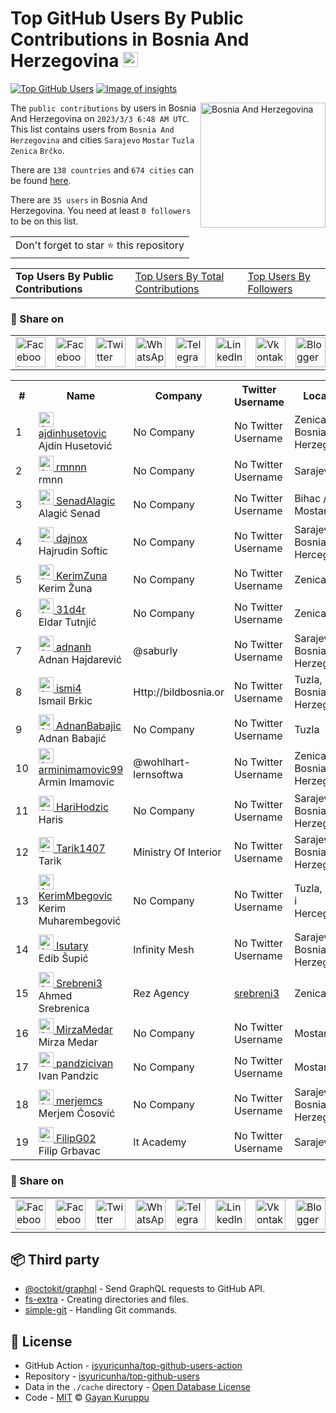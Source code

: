 # Top GitHub Users By Public Contributions in Bosnia And Herzegovina [<img alt="Image of insights" src="https://github.com/gayanvoice/insights/blob/master/graph/373383893/small/week.png" height="24">](https://github.com/gayanvoice/insights/blob/master/readme/373383893/week.md)
[![Top GitHub Users](https://github.com/gayanvoice/top-github-users/actions/workflows/action.yml/badge.svg)](https://github.com/gayanvoice/top-github-users/actions/workflows/action.yml) [![Image of insights](https://github.com/gayanvoice/insights/blob/master/svg/373383893/badge.svg)](https://github.com/gayanvoice/insights/blob/master/readme/373383893/week.md)

<a href="https://gayanvoice.github.io/top-github-users/index.html">
	<img align="right" width="200" src="https://upload.wikimedia.org/wikipedia/commons/b/bf/Flag_of_Bosnia_and_Herzegovina.svg" alt="Bosnia And Herzegovina">
</a>

The `public contributions` by users in Bosnia And Herzegovina on `2023/3/3 6:48 AM UTC`. This list contains users from `Bosnia And Herzegovina` and cities `Sarajevo` `Mostar` `Tuzla` `Zenica` `Brčko`.

There are `138 countries` and `674 cities` can be found [here](https://github.com/isyuricunha/top-github-users).

There are `35 users`  in Bosnia And Herzegovina. You need at least `0 followers` to be on this list.

<table>
	<tr>
		<td>
			Don't forget to star ⭐ this repository
		</td>
	</tr>
</table>

<table>
	<tr>
		<td>
			<strong>Top Users By Public Contributions</strong>
		</td>
		<td>
			<a href="https://github.com/isyuricunha/top-github-users/blob/main/markdown/total_contributions/bosnia_and_herzegovina.md">Top Users By Total Contributions</a>
		</td>
		<td>
			<a href="https://github.com/isyuricunha/top-github-users/blob/main/markdown/followers/bosnia_and_herzegovina.md">Top Users By Followers</a>
		</td>
	</tr>
</table>

### 🚀 Share on

<table>
	<tr>
		<td>
			<a href="https://web.facebook.com/sharer.php?t=Top%20GitHub%20Users%20By%20Public%20Contributions%20in%20Bosnia%20And%20Herzegovina&u=https://github.com/isyuricunha/top-github-users/blob/main/markdown/public_contributions/bosnia_and_herzegovina.md&_rdc=1&_rdr">
				<img src="https://github.com/gayanvoice/github-active-users-monitor/raw/master/public/images/icons/facebook.svg" height="48" width="48" alt="Facebook"/>
			</a>
		</td>
		<td>
			<a href="https://www.facebook.com/dialog/send?link=https://github.com/isyuricunha/top-github-users/blob/main/markdown/public_contributions/bosnia_and_herzegovina.md&app_id=291494419107518&redirect_uri=https://github.com/isyuricunha/top-github-users/blob/main/markdown/public_contributions/bosnia_and_herzegovina.md">
				<img src="https://github.com/gayanvoice/github-active-users-monitor/raw/master/public/images/icons/facebook_messenger.svg" height="48" width="48" alt="Facebook Messenger"/>
			</a>
		</td>
		<td>
			<a href="https://twitter.com/intent/tweet?text=Top%20GitHub%20Users%20By%20Public%20Contributions%20in%20Bosnia%20And%20Herzegovina&url=https://github.com/isyuricunha/top-github-users/blob/main/markdown/public_contributions/bosnia_and_herzegovina.md">
				<img src="https://github.com/gayanvoice/github-active-users-monitor/raw/master/public/images/icons/twitter.svg" height="48" width="48" alt="Twitter"/>
			</a>
		</td>
		<td>
			<a href="https://web.whatsapp.com/send?text=Top%20GitHub%20Users%20By%20Public%20Contributions%20in%20Bosnia%20And%20Herzegovina https://github.com/isyuricunha/top-github-users/blob/main/markdown/public_contributions/bosnia_and_herzegovina.md">
				<img src="https://github.com/gayanvoice/github-active-users-monitor/blob/master/public/images/icons/whatsapp.svg" height="48" width="48" alt="WhatsApp"/>
			</a>
		</td>
		<td>
			<a href="https://t.me/share/url?url=https://github.com/isyuricunha/top-github-users/blob/main/markdown/public_contributions/bosnia_and_herzegovina.md&text=Top%20GitHub%20Users%20By%20Public%20Contributions%20in%20Bosnia%20And%20Herzegovina">
				<img src="https://github.com/gayanvoice/github-active-users-monitor/blob/master/public/images/icons/telegram.svg" height="48" width="48" alt="Telegram"/>
			</a>
		</td>
		<td>
			<a href="https://www.linkedin.com/shareArticle?title=Top%20GitHub%20Users%20By%20Public%20Contributions%20in%20Bosnia%20And%20Herzegovina&url=https://github.com/isyuricunha/top-github-users/blob/main/markdown/public_contributions/bosnia_and_herzegovina.md">
				<img src="https://github.com/gayanvoice/github-active-users-monitor/blob/master/public/images/icons/linkedin.svg" height="48" width="48" alt="LinkedIn"/>
			</a>
		</td>
		<td>
			<a href="https://vk.com/share.php?url=https://github.com/isyuricunha/top-github-users/blob/main/markdown/public_contributions/bosnia_and_herzegovina.md">
				<img src="https://github.com/gayanvoice/github-active-users-monitor/blob/master/public/images/icons/vkontakte.svg" height="48" width="48" alt="Vkontakte"/>
			</a>
		</td>
		<td>
			<a href="https://www.blogger.com/blog-this.g?n=List%20of%20most%20active%20github%20users%20based%20on%20public%20contributions%20by%20country&t=Top%20GitHub%20Users%20By%20Public%20Contributions%20in%20Bosnia%20And%20Herzegovina&u=https://github.com/isyuricunha/top-github-users/blob/main/markdown/public_contributions/bosnia_and_herzegovina.md">
				<img src="https://github.com/gayanvoice/github-active-users-monitor/blob/master/public/images/icons/blogger.svg" height="48" width="48" alt="Blogger"/>
			</a>
		</td>
		<td>
			<a href="https://wordpress.com/wp-admin/press-this.php?u=https://github.com/isyuricunha/top-github-users/blob/main/markdown/public_contributions/bosnia_and_herzegovina.md&t=Top%20GitHub%20Users%20By%20Public%20Contributions%20in%20Bosnia%20And%20Herzegovina&s=List%20of%20most%20active%20github%20users%20based%20on%20public%20contributions%20by%20country&i=">
				<img src="https://github.com/gayanvoice/github-active-users-monitor/blob/master/public/images/icons/wordpress.svg" height="48" width="48" alt="Wordpress"/>
			</a>
		</td>
		<td>
			<a href="mailto:recipient name?cc=cc&bcc=bcc&subject=Top%20GitHub%20Users%20By%20Public%20Contributions%20in%20Bosnia%20And%20Herzegovina&body=List%20of%20most%20active%20github%20users%20based%20on%20public%20contributions%20by%20country-https://github.com/isyuricunha/top-github-users/blob/main/markdown/public_contributions/bosnia_and_herzegovina.md">
				<img src="https://github.com/gayanvoice/github-active-users-monitor/blob/master/public/images/icons/gmail.svg" height="48" width="48" alt="Email"/>
			</a>
		</td>
		<td>
			<a href="https://www.reddit.com/submit?title=Top%20GitHub%20Users%20By%20Public%20Contributions%20in%20Bosnia%20And%20Herzegovina&url=https://github.com/isyuricunha/top-github-users/blob/main/markdown/public_contributions/bosnia_and_herzegovina.md">
				<img src="https://github.com/gayanvoice/github-active-users-monitor/blob/master/public/images/icons/reddit.svg" height="48" width="48" alt="Reddit"/>
			</a>
		</td>
	</tr>
</table>

<table>
	<tr>
		<th>#</th>
		<th>Name</th>
		<th>Company</th>
		<th>Twitter Username</th>
		<th>Location</th>
		<th>Public Contributions</th>
	</tr>
	<tr>
		<td>1</td>
		<td>
			<a href="https://github.com/ajdinhusetovic">
				<img src="https://avatars.githubusercontent.com/u/116389962?s=72&u=5f6d5f1c2d8ae7223fa403af45d3ff81b5ae89af&v=4" width="24" alt="Avatar of ajdinhusetovic"> ajdinhusetovic
			</a><br/>
			Ajdin Husetović
		</td>
		<td>No Company</td>
		<td>No Twitter Username</td>
		<td>Zenica, Bosnia and Herzegovina</td>
		<td>81</td>
	</tr>
	<tr>
		<td>2</td>
		<td>
			<a href="https://github.com/rmnnn">
				<img src="https://avatars.githubusercontent.com/u/91371458?s=72&u=d4041f55c860029421fafaf7d612244e29fde8ee&v=4" width="24" alt="Avatar of rmnnn"> rmnnn
			</a><br/>
			rmnn
		</td>
		<td>No Company</td>
		<td>No Twitter Username</td>
		<td>Sarajevo</td>
		<td>69</td>
	</tr>
	<tr>
		<td>3</td>
		<td>
			<a href="https://github.com/SenadAlagic">
				<img src="https://avatars.githubusercontent.com/u/72402224?s=72&u=6b220bda9da04cecc8adf68bc983e5b81f4717ad&v=4" width="24" alt="Avatar of SenadAlagic"> SenadAlagic
			</a><br/>
			Alagić Senad
		</td>
		<td>No Company</td>
		<td>No Twitter Username</td>
		<td>Bihac / Mostar</td>
		<td>61</td>
	</tr>
	<tr>
		<td>4</td>
		<td>
			<a href="https://github.com/dajnox">
				<img src="https://avatars.githubusercontent.com/u/69596373?s=72&u=bba26c542df5aff0d7f98fc741b0fa38625107d9&v=4" width="24" alt="Avatar of dajnox"> dajnox
			</a><br/>
			Hajrudin Softic
		</td>
		<td>No Company</td>
		<td>No Twitter Username</td>
		<td>Sarajevo, Bosnia and Hercegovina</td>
		<td>27</td>
	</tr>
	<tr>
		<td>5</td>
		<td>
			<a href="https://github.com/KerimZuna">
				<img src="https://avatars.githubusercontent.com/u/85747649?s=72&u=10812e1cbd48e524b87870d0bd62fa8d69643964&v=4" width="24" alt="Avatar of KerimZuna"> KerimZuna
			</a><br/>
			Kerim Žuna
		</td>
		<td>No Company</td>
		<td>No Twitter Username</td>
		<td>Zenica</td>
		<td>21</td>
	</tr>
	<tr>
		<td>6</td>
		<td>
			<a href="https://github.com/31d4r">
				<img src="https://avatars.githubusercontent.com/u/30953857?s=72&u=4b3b9afe8705437a5b8c8ab8df596c9b8e5abffd&v=4" width="24" alt="Avatar of 31d4r"> 31d4r
			</a><br/>
			Eldar Tutnjić
		</td>
		<td>No Company</td>
		<td>No Twitter Username</td>
		<td>Zenica</td>
		<td>16</td>
	</tr>
	<tr>
		<td>7</td>
		<td>
			<a href="https://github.com/adnanh">
				<img src="https://avatars.githubusercontent.com/u/82367?s=72&u=d8460b1a01895dc3d11e0b0fcc8d0d1fd58e67ab&v=4" width="24" alt="Avatar of adnanh"> adnanh
			</a><br/>
			Adnan Hajdarević
		</td>
		<td>@saburly </td>
		<td>No Twitter Username</td>
		<td>Sarajevo, Bosnia & Herzegovina</td>
		<td>15</td>
	</tr>
	<tr>
		<td>8</td>
		<td>
			<a href="https://github.com/ismi4">
				<img src="https://avatars.githubusercontent.com/u/40364391?s=72&u=8349f847bd5784ea9ab322a3da7b5e6410b25623&v=4" width="24" alt="Avatar of ismi4"> ismi4
			</a><br/>
			Ismail Brkic
		</td>
		<td>Http://bildbosnia.or </td>
		<td>No Twitter Username</td>
		<td>Tuzla, Bosnia and Herzegovina</td>
		<td>15</td>
	</tr>
	<tr>
		<td>9</td>
		<td>
			<a href="https://github.com/AdnanBabajic">
				<img src="https://avatars.githubusercontent.com/u/65029737?s=72&u=93bd8310aa8e6be0980e07b0843bc32520d3e3b2&v=4" width="24" alt="Avatar of AdnanBabajic"> AdnanBabajic
			</a><br/>
			Adnan Babajić
		</td>
		<td>No Company</td>
		<td>No Twitter Username</td>
		<td>Tuzla</td>
		<td>15</td>
	</tr>
	<tr>
		<td>10</td>
		<td>
			<a href="https://github.com/arminimamovic99">
				<img src="https://avatars.githubusercontent.com/u/46347302?s=72&u=f9e3981602687ad86ad960bbcbd4090c54b88a3a&v=4" width="24" alt="Avatar of arminimamovic99"> arminimamovic99
			</a><br/>
			Armin Imamovic
		</td>
		<td>@wohlhart-lernsoftwa  </td>
		<td>No Twitter Username</td>
		<td>Zenica, Bosnia and Herzegovina</td>
		<td>13</td>
	</tr>
	<tr>
		<td>11</td>
		<td>
			<a href="https://github.com/HariHodzic">
				<img src="https://avatars.githubusercontent.com/u/24210894?s=72&u=56c6de6c3d3acced3484cfcc16e8ff433e9353b2&v=4" width="24" alt="Avatar of HariHodzic"> HariHodzic
			</a><br/>
			Haris
		</td>
		<td>No Company</td>
		<td>No Twitter Username</td>
		<td>Sarajevo, Bosnia and Herzegovina</td>
		<td>13</td>
	</tr>
	<tr>
		<td>12</td>
		<td>
			<a href="https://github.com/Tarik1407">
				<img src="https://avatars.githubusercontent.com/u/82821345?s=72&u=7bc86ad62f0a0fa4d49f8126f9f5966d11f410bb&v=4" width="24" alt="Avatar of Tarik1407"> Tarik1407
			</a><br/>
			Tarik 
		</td>
		<td>Ministry Of Interior </td>
		<td>No Twitter Username</td>
		<td>Sarajevo, Bosnia and Herzegovina</td>
		<td>10</td>
	</tr>
	<tr>
		<td>13</td>
		<td>
			<a href="https://github.com/KerimMbegovic">
				<img src="https://avatars.githubusercontent.com/u/57753259?s=72&u=dcca6d5c0f942737be5bc403c35721ed87200826&v=4" width="24" alt="Avatar of KerimMbegovic"> KerimMbegovic
			</a><br/>
			Kerim Muharembegović
		</td>
		<td>No Company</td>
		<td>No Twitter Username</td>
		<td>Tuzla, Bosna i Hercegovina</td>
		<td>5</td>
	</tr>
	<tr>
		<td>14</td>
		<td>
			<a href="https://github.com/Isutary">
				<img src="https://avatars.githubusercontent.com/u/46055196?s=72&u=fa45ab6fb1fd4db0cb4ccb36a24043c33df82784&v=4" width="24" alt="Avatar of Isutary"> Isutary
			</a><br/>
			Edib Šupić
		</td>
		<td>Infinity Mesh </td>
		<td>No Twitter Username</td>
		<td>Sarajevo, Bosnia and Herzegovina</td>
		<td>3</td>
	</tr>
	<tr>
		<td>15</td>
		<td>
			<a href="https://github.com/Srebreni3">
				<img src="https://avatars.githubusercontent.com/u/59295000?s=72&u=ac70a356d086bbef7da5d5ec5b1f1d8de886e964&v=4" width="24" alt="Avatar of Srebreni3"> Srebreni3
			</a><br/>
			Ahmed Srebrenica
		</td>
		<td>Rez Agency </td>
		<td><a href="https://twitter.com/srebreni3">srebreni3</a></td>
		<td>Zenica</td>
		<td>3</td>
	</tr>
	<tr>
		<td>16</td>
		<td>
			<a href="https://github.com/MirzaMedar">
				<img src="https://avatars.githubusercontent.com/u/23072261?s=72&u=a278c5bd0c312d12f384de537edbe2c69b7f0b25&v=4" width="24" alt="Avatar of MirzaMedar"> MirzaMedar
			</a><br/>
			Mirza Medar
		</td>
		<td>No Company</td>
		<td>No Twitter Username</td>
		<td>Mostar</td>
		<td>2</td>
	</tr>
	<tr>
		<td>17</td>
		<td>
			<a href="https://github.com/pandzicivan">
				<img src="https://avatars.githubusercontent.com/u/13085426?s=72&u=154fa773e18d1d9b56dfd7af5510e9fd4e15ba88&v=4" width="24" alt="Avatar of pandzicivan"> pandzicivan
			</a><br/>
			Ivan Pandzic
		</td>
		<td>No Company</td>
		<td>No Twitter Username</td>
		<td>Mostar, BiH</td>
		<td>1</td>
	</tr>
	<tr>
		<td>18</td>
		<td>
			<a href="https://github.com/merjemcs">
				<img src="https://avatars.githubusercontent.com/u/94116997?s=72&u=e33d07ce3c1344b3b8026fecfac89cb447041d6d&v=4" width="24" alt="Avatar of merjemcs"> merjemcs
			</a><br/>
			Merjem Ćosović
		</td>
		<td>No Company</td>
		<td>No Twitter Username</td>
		<td>Sarajevo, Bosnia and Herzegovina</td>
		<td>1</td>
	</tr>
	<tr>
		<td>19</td>
		<td>
			<a href="https://github.com/FilipG02">
				<img src="https://avatars.githubusercontent.com/u/89750492?s=72&u=788c727214959ff83592d84edf6c5cde3f6ee2eb&v=4" width="24" alt="Avatar of FilipG02"> FilipG02
			</a><br/>
			Filip Grbavac
		</td>
		<td>It Academy </td>
		<td>No Twitter Username</td>
		<td>Sarajevo</td>
		<td>1</td>
	</tr>
</table>

### 🚀 Share on

<table>
	<tr>
		<td>
			<a href="https://web.facebook.com/sharer.php?t=Top%20GitHub%20Users%20By%20Public%20Contributions%20in%20Bosnia%20And%20Herzegovina&u=https://github.com/isyuricunha/top-github-users/blob/main/markdown/public_contributions/bosnia_and_herzegovina.md&_rdc=1&_rdr">
				<img src="https://github.com/gayanvoice/github-active-users-monitor/raw/master/public/images/icons/facebook.svg" height="48" width="48" alt="Facebook"/>
			</a>
		</td>
		<td>
			<a href="https://www.facebook.com/dialog/send?link=https://github.com/isyuricunha/top-github-users/blob/main/markdown/public_contributions/bosnia_and_herzegovina.md&app_id=291494419107518&redirect_uri=https://github.com/isyuricunha/top-github-users/blob/main/markdown/public_contributions/bosnia_and_herzegovina.md">
				<img src="https://github.com/gayanvoice/github-active-users-monitor/raw/master/public/images/icons/facebook_messenger.svg" height="48" width="48" alt="Facebook Messenger"/>
			</a>
		</td>
		<td>
			<a href="https://twitter.com/intent/tweet?text=Top%20GitHub%20Users%20By%20Public%20Contributions%20in%20Bosnia%20And%20Herzegovina&url=https://github.com/isyuricunha/top-github-users/blob/main/markdown/public_contributions/bosnia_and_herzegovina.md">
				<img src="https://github.com/gayanvoice/github-active-users-monitor/raw/master/public/images/icons/twitter.svg" height="48" width="48" alt="Twitter"/>
			</a>
		</td>
		<td>
			<a href="https://web.whatsapp.com/send?text=Top%20GitHub%20Users%20By%20Public%20Contributions%20in%20Bosnia%20And%20Herzegovina https://github.com/isyuricunha/top-github-users/blob/main/markdown/public_contributions/bosnia_and_herzegovina.md">
				<img src="https://github.com/gayanvoice/github-active-users-monitor/blob/master/public/images/icons/whatsapp.svg" height="48" width="48" alt="WhatsApp"/>
			</a>
		</td>
		<td>
			<a href="https://t.me/share/url?url=https://github.com/isyuricunha/top-github-users/blob/main/markdown/public_contributions/bosnia_and_herzegovina.md&text=Top%20GitHub%20Users%20By%20Public%20Contributions%20in%20Bosnia%20And%20Herzegovina">
				<img src="https://github.com/gayanvoice/github-active-users-monitor/blob/master/public/images/icons/telegram.svg" height="48" width="48" alt="Telegram"/>
			</a>
		</td>
		<td>
			<a href="https://www.linkedin.com/shareArticle?title=Top%20GitHub%20Users%20By%20Public%20Contributions%20in%20Bosnia%20And%20Herzegovina&url=https://github.com/isyuricunha/top-github-users/blob/main/markdown/public_contributions/bosnia_and_herzegovina.md">
				<img src="https://github.com/gayanvoice/github-active-users-monitor/blob/master/public/images/icons/linkedin.svg" height="48" width="48" alt="LinkedIn"/>
			</a>
		</td>
		<td>
			<a href="https://vk.com/share.php?url=https://github.com/isyuricunha/top-github-users/blob/main/markdown/public_contributions/bosnia_and_herzegovina.md">
				<img src="https://github.com/gayanvoice/github-active-users-monitor/blob/master/public/images/icons/vkontakte.svg" height="48" width="48" alt="Vkontakte"/>
			</a>
		</td>
		<td>
			<a href="https://www.blogger.com/blog-this.g?n=List%20of%20most%20active%20github%20users%20based%20on%20public%20contributions%20by%20country&t=Top%20GitHub%20Users%20By%20Public%20Contributions%20in%20Bosnia%20And%20Herzegovina&u=https://github.com/isyuricunha/top-github-users/blob/main/markdown/public_contributions/bosnia_and_herzegovina.md">
				<img src="https://github.com/gayanvoice/github-active-users-monitor/blob/master/public/images/icons/blogger.svg" height="48" width="48" alt="Blogger"/>
			</a>
		</td>
		<td>
			<a href="https://wordpress.com/wp-admin/press-this.php?u=https://github.com/isyuricunha/top-github-users/blob/main/markdown/public_contributions/bosnia_and_herzegovina.md&t=Top%20GitHub%20Users%20By%20Public%20Contributions%20in%20Bosnia%20And%20Herzegovina&s=List%20of%20most%20active%20github%20users%20based%20on%20public%20contributions%20by%20country&i=">
				<img src="https://github.com/gayanvoice/github-active-users-monitor/blob/master/public/images/icons/wordpress.svg" height="48" width="48" alt="Wordpress"/>
			</a>
		</td>
		<td>
			<a href="mailto:recipient name?cc=cc&bcc=bcc&subject=Top%20GitHub%20Users%20By%20Public%20Contributions%20in%20Bosnia%20And%20Herzegovina&body=List%20of%20most%20active%20github%20users%20based%20on%20public%20contributions%20by%20country-https://github.com/isyuricunha/top-github-users/blob/main/markdown/public_contributions/bosnia_and_herzegovina.md">
				<img src="https://github.com/gayanvoice/github-active-users-monitor/blob/master/public/images/icons/gmail.svg" height="48" width="48" alt="Email"/>
			</a>
		</td>
		<td>
			<a href="https://www.reddit.com/submit?title=Top%20GitHub%20Users%20By%20Public%20Contributions%20in%20Bosnia%20And%20Herzegovina&url=https://github.com/isyuricunha/top-github-users/blob/main/markdown/public_contributions/bosnia_and_herzegovina.md">
				<img src="https://github.com/gayanvoice/github-active-users-monitor/blob/master/public/images/icons/reddit.svg" height="48" width="48" alt="Reddit"/>
			</a>
		</td>
	</tr>
</table>

## 📦 Third party

- [@octokit/graphql](https://www.npmjs.com/package/@octokit/graphql) - Send GraphQL requests to GitHub API.
- [fs-extra](https://www.npmjs.com/package/fs-extra) - Creating directories and files.
- [simple-git](https://www.npmjs.com/package/simple-git) - Handling Git commands.
## 📄 License

- GitHub Action - [isyuricunha/top-github-users-action](https://github.com/isyuricunha/top-github-users-action)
- Repository - [isyuricunha/top-github-users](https://github.com/isyuricunha/top-github-users)
- Data in the `./cache` directory - [Open Database License](https://opendatacommons.org/licenses/odbl/1-0/)
- Code - [MIT](./LICENSE) © [Gayan Kuruppu](https://github.com/gayanvoice)
